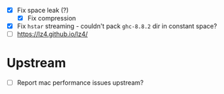 - [x] Fix space leak (?)
  - [x] Fix compression
- [x] Fix `hstar` streaming - couldn't pack `ghc-8.8.2` dir in constant space?
- [ ] https://lz4.github.io/lz4/
# Upstream
- [ ] Report mac performance issues upstream?
